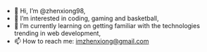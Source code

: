 - 👋 Hi, I’m @zhenxiong98,
- 👀 I’m interested in coding, gaming and basketball,
- 🌱 I’m currently learning on getting familiar with the technologies trending in web development,
- 📫 How to reach me: imzhenxiong@gmail.com

<!---
zhenxiong98/zhenxiong98 is a ✨ special ✨ repository because its `README.md` (this file) appears on your GitHub profile.
You can click the Preview link to take a look at your changes.
--->
